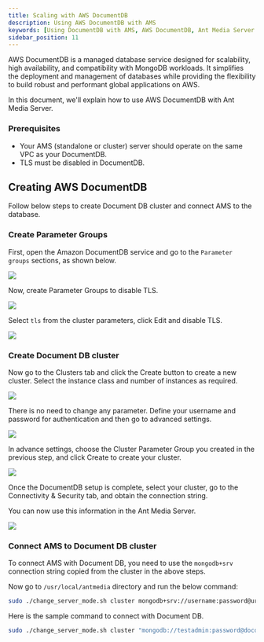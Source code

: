 ```yaml
---
title: Scaling with AWS DocumentDB
description: Using AWS DocumentDB with AMS
keywords: [Using DocumentDB with AMS, AWS DocumentDB, Ant Media Server Documentation, Ant Media Server Tutorials]
sidebar_position: 11
---
```


AWS DocumentDB is a managed database service designed for scalability, high availability, and compatibility with MongoDB workloads. It simplifies the deployment and management of databases while providing the flexibility to build robust and performant global applications on AWS.

In this document, we'll explain how to use AWS DocumentDB with Ant Media Server.

### Prerequisites

- Your AMS (standalone or cluster) server should operate on the same VPC as your DocumentDB.
- TLS must be disabled in DocumentDB.

## Creating AWS DocumentDB

Follow below steps to create Document DB cluster and connect AMS to the database.

### Create Parameter Groups

First, open the Amazon DocumentDB service and go to the `Parameter groups` sections, as shown below.

![](@site/static/img/aws-documentdb/aws-documentdb-1.png)

Now, create Parameter Groups to disable TLS.

![](@site/static/img/aws-documentdb/aws-documentdb-2.png)

Select `tls` from the cluster parameters, click Edit and disable TLS.

![](@site/static/img/aws-documentdb/aws-documentdb-3.png)


### Create Document DB cluster

Now go to the Clusters tab and click the Create button to create a new cluster. Select the instance class and number of instances as required.

![](@site/static/img/aws-documentdb/aws-documentdb-4.png)

There is no need to change any parameter. Define your username and password for authentication and then go to advanced settings.

![](@site/static/img/aws-documentdb/aws-documentdb-5.png)

In advance settings, choose the Cluster Parameter Group you created in the previous step, and click Create to create your cluster.

![](@site/static/img/aws-documentdb/aws-documentdb-6.png)

Once the DocumentDB setup is complete, select your cluster, go to the Connectivity & Security tab, and obtain the connection string. 

You can now use this information in the Ant Media Server.

![](@site/static/img/aws-documentdb/aws-documentdb-7.png)


### Connect AMS to Document DB cluster

To connect AMS with Document DB, you need to use the `mongodb+srv` connection string copied from the cluster in the above steps.

Now go to `/usr/local/antmedia` directory and run the below command:

```bash
sudo ./change_server_mode.sh cluster mongodb+srv://username:password@url
```

Here is the sample command to connect with Document DB.

```bash
sudo ./change_server_mode.sh cluster "mongodb://testadmin:password@docdb-2024-08-25-19-28-55.cluster-crg1b1lxnbdb.ap-south-1.docdb.amazonaws.com:27017/?replicaSet=rs0&readPreference=secondaryPreferred&retryWrites=false"
```
